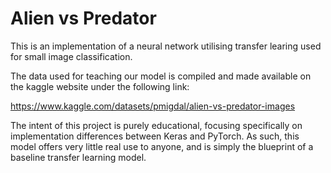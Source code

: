 # Alien vs Predator

This is an implementation of a neural network utilising transfer learing used for small image classification.

The data used for teaching our model is compiled and made available on the kaggle website under the following link:

https://www.kaggle.com/datasets/pmigdal/alien-vs-predator-images

The intent of this project is purely educational, focusing specifically on implementation differences between Keras and PyTorch.
As such, this model offers very little real use to anyone, and is simply the blueprint of a baseline transfer learning model.

